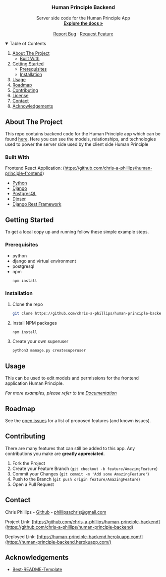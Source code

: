 
<br />
<p align="center">
  <h3 align="center">Human Principle Backend</h3>

  <p align="center">
    Server side code for the Human Principle App
    <br />
    <a href="https://github.com/chris-a-phillips/human-principle-backend/blob/main/README.md"><strong>Explore the docs »</strong></a>
    <br />
    <br />
    <a href="https://github.com/chris-a-phillips/human-principle-backend/issues">Report Bug</a>
    ·
    <a href="https://github.com/chris-a-phillips/human-principle-backend/issues">Request Feature</a>
  </p>
</p>



<!-- TABLE OF CONTENTS -->
<details open="open">
  <summary>Table of Contents</summary>
  <ol>
    <li>
      <a href="#about-the-project">About The Project</a>
      <ul>
        <li><a href="#built-with">Built With</a></li>
      </ul>
    </li>
    <li>
      <a href="#getting-started">Getting Started</a>
      <ul>
        <li><a href="#prerequisites">Prerequisites</a></li>
        <li><a href="#installation">Installation</a></li>
      </ul>
    </li>
    <li><a href="#usage">Usage</a></li>
    <li><a href="#roadmap">Roadmap</a></li>
    <li><a href="#contributing">Contributing</a></li>
    <li><a href="#license">License</a></li>
    <li><a href="#contact">Contact</a></li>
    <li><a href="#acknowledgements">Acknowledgements</a></li>
  </ol>
</details>



<!-- ABOUT THE PROJECT -->
## About The Project

This repo contains backend code for the Human Principle app which can be found [here](https://github.com/chris-a-phillips/human-principle-frontend). Here you can see the models, relationships, and technologies used to power the server side used by the client side Human Principle

### Built With

Frontend React Application: (https://github.com/chris-a-phillips/human-principle-frontend)


* [Python](https://www.python.org/)
* [Django](https://www.djangoproject.com/)
* [PostgresQL](https://www.postgresql.org/)
* [Djoser](https://djoser.readthedocs.io/en/latest/index.html)
* [Django Rest Framework](https://www.django-rest-framework.org/)


<!-- GETTING STARTED -->
## Getting Started

To get a local copy up and running follow these simple example steps.

### Prerequisites

* python
* django and virtual environment
* postgresql
* npm
  ```sh
  npm install
  ```

### Installation

1. Clone the repo
   ```sh
   git clone https://github.com/chris-a-phillips/human-principle-backend.git
   ```
2. Install NPM packages
   ```sh
   npm install
   ```
3. Create your own superuser
   ```sh
   python3 manage.py createsuperuser
   ```



<!-- USAGE EXAMPLES -->
## Usage

This can be used to edit models and permissions for the frontend application Human Principle.

_For more examples, please refer to the [Documentation](https://github.com/chris-a-phillips/human-principle-backend/blob/main/README.md)_



<!-- ROADMAP -->
## Roadmap

See the [open issues](https://github.com/othneildrew/Best-README-Template/issues) for a list of proposed features (and known issues).



<!-- CONTRIBUTING -->
## Contributing

There are many features that can still be added to this app. Any contributions you make are **greatly appreciated**.

1. Fork the Project
2. Create your Feature Branch (`git checkout -b feature/AmazingFeature`)
3. Commit your Changes (`git commit -m 'Add some AmazingFeature'`)
4. Push to the Branch (`git push origin feature/AmazingFeature`)
5. Open a Pull Request



<!-- CONTACT -->
## Contact

Chris Phillips - [Github](https://github.com/chris-a-phillips) - phillipsachris@gmail.com

Project Link: [https://github.com/chris-a-phillips/human-principle-backend](https://github.com/chris-a-phillips/human-principle-backend)

Deployed Link: [https://human-principle-backend.herokuapp.com/](https://human-principle-backend.herokuapp.com/)



<!-- ACKNOWLEDGEMENTS -->
## Acknowledgements
* [Best-README-Template](https://github.com/othneildrew/Best-README-Template)
